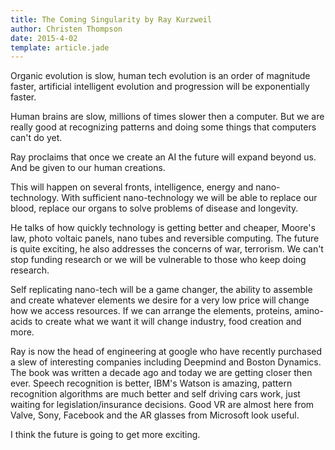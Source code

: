 ```yaml
---
title: The Coming Singularity by Ray Kurzweil
author: Christen Thompson
date: 2015-4-02
template: article.jade 
---
```


Organic evolution is slow, human tech evolution is an order of magnitude faster, artificial intelligent evolution and progression will be exponentially faster.

<span class="more"></span>

Human brains are slow, millions of times slower then a computer. But we are really good at recognizing patterns and doing some things that computers can't do yet.

Ray proclaims that once we create an AI the future will expand beyond us. And be given to our human creations.

This will happen on several fronts, intelligence, energy and nano-technology.  With sufficient nano-technology we will be able to replace our blood, replace our organs to solve problems of disease and longevity.

He talks of how quickly technology is getting better and cheaper, Moore's law, photo voltaic panels, nano tubes and reversible computing.  The future is quite exciting, he also addresses the concerns of war, terrorism.  We can't stop funding research or we will be vulnerable to those who keep doing research.

Self replicating nano-tech will be a game changer, the ability to assemble and create whatever elements we desire for a very low price will change how we access resources. If we can arrange the elements, proteins, amino-acids to create what we want it will change industry, food creation and more.

Ray is now the head of engineering at google who have recently purchased a slew of interesting companies including Deepmind and Boston Dynamics. The book was written a decade ago and today we are getting closer then ever.  Speech recognition is better, IBM's Watson is amazing, pattern recognition algorithms are much better and self driving cars work, just waiting for legislation/insurance decisions. Good VR are almost here from Valve, Sony, Facebook and the AR glasses from Microsoft look useful.

I think the future is going to get more exciting.